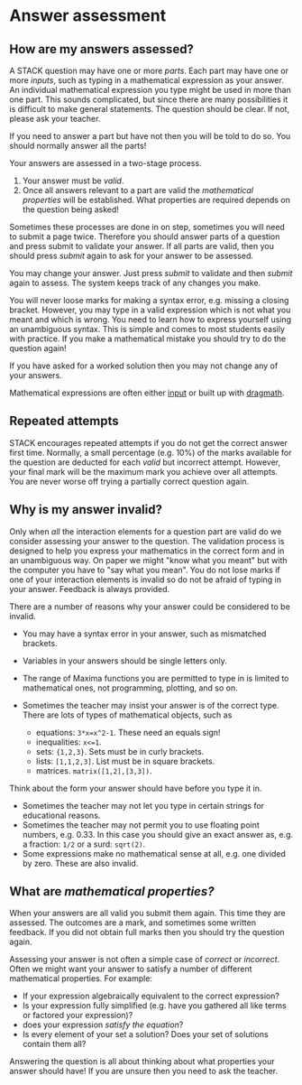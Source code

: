# Answer assessment

## How are my answers assessed? ##

A STACK question may have one or more _parts_. Each part may have one or more _inputs_,
such as typing in a mathematical expression as your answer. An individual mathematical expression
you type might be used in more than one part. This sounds complicated, but since there are many
possibilities it is difficult to make general statements. The question should be clear.  If not, please ask your teacher.

If you need to answer a part but have not then you will be told to do so.
You should normally answer all the parts!

Your answers are assessed in a two-stage process.

1. Your answer must be _valid_.
2. Once all answers relevant to a part are valid the _mathematical properties_ will be established.
   What properties are required depends on the question being asked!

Sometimes these processes are done in on step, sometimes you will need to submit a page twice. Therefore you should answer parts of a question and press submit to validate your answer. If all parts are valid, then you should press _submit_ again to ask for your answer to be assessed.

You may change your answer. Just press _submit_ to validate and then _submit_ again to assess.
The system keeps track of any changes you make.

You will never loose marks for making a syntax error, e.g. missing a closing bracket.   However, you may type in a valid expression which is not what you meant and which is wrong.  You need to learn how to express yourself using an unambiguous syntax.  This is simple and comes to most students easily with practice.   If you make a mathematical mistake you should try to do the question again!

If you have asked for a worked solution then you may not change any of your answers.

Mathematical expressions are often either [input](answer_input) or built up with 
[dragmath](../Components/DragMath).

## Repeated attempts ##

STACK encourages repeated attempts if you do not get the correct answer first time.
Normally, a small percentage (e.g. 10%) of the marks available for the question are deducted for each _valid_ but incorrect attempt.
However, your final mark will be the maximum mark you achieve over all attempts.
You are never worse off trying a partially correct question again.

## Why is my answer invalid? ##

Only when _all_ the interaction elements for a question part are valid do we consider
assessing your answer to the question. The validation process is designed to help you
express your mathematics in the correct form and in an unambiguous way.
On paper we might "know what you meant" but with the computer you have to "say what you mean".
You do not lose marks if one of your interaction elements is invalid so do not be afraid of typing
in your answer. Feedback is always provided.

There are a number of reasons why your answer could be considered to be invalid.

* You may have a syntax error in your answer, such as mismatched brackets.
* Variables in your answers should be single letters only.
* The range of Maxima functions you are permitted to type in is limited to mathematical ones, not programming, plotting, and so on.
* Sometimes the teacher may insist your answer is of the correct type. There are lots of types of mathematical objects, such as

  * equations: `3*x=x^2-1`. These need an equals sign!
  * inequalities: `x<=1`.
  * sets: `{1,2,3}`. Sets must be in curly brackets.
  * lists: `[1,1,2,3]`. List must be in square brackets.
  * matrices.  `matrix([1,2],[3,3])`.  

Think about the form your answer should have before you type it in.

* Sometimes the teacher may not let you type in certain strings for educational reasons.
* Sometimes the teacher may not permit you to use floating point numbers, e.g. $0.33$.
  In this case you should give an exact answer as, e.g. a fraction: `1/2` or a surd: `sqrt(2)`.
* Some expressions make no mathematical sense at all, e.g. one divided by zero. These are also invalid.

## What are _mathematical properties?_ ##

When your answers are all valid you submit them again. This time they are assessed.
The outcomes are a mark, and sometimes some written feedback. If you did not obtain full marks
then you should try the question again.

Assessing your answer is not often a simple case of _correct_ or _incorrect_.
Often we might want your answer to satisfy a number of different mathematical properties. For example:

* If your expression algebraically equivalent to the correct expression?
* Is your expression fully simplified (e.g. have you gathered all like terms or factored your expression)?
* does your expression _satisfy the equation_?
* Is every element of your set a solution? Does your set of solutions contain them all?

Answering the question is all about thinking about what properties your answer should have!
If you are unsure then you need to ask the teacher.
